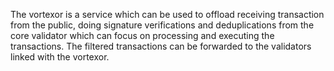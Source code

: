 The vortexor is a service which can be used to offload receiving transaction from the public, doing signature verifications and deduplications from the core validator which can focus on processing and executing the transactions. The filtered transactions can be forwarded to the validators linked with the vortexor.